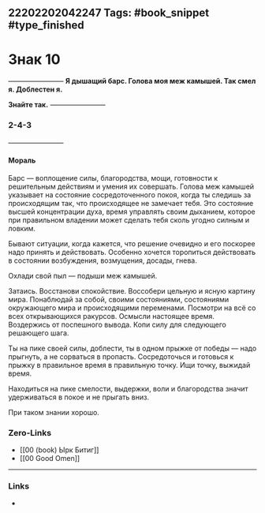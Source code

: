22202202042247
Tags: #book_snippet #type_finished
---
# Знак 10
————————
**Я дышащий барс.
Голова моя меж камышей.
Так смел я.
Доблестен я.**

**Знайте так.**
————————
 ### 2-4-3
————————

#### Мораль
Барс — воплощение силы, благородства, мощи, готовности к решительным действиям и умения их совершать. Голова меж камышей указывает на состояние сосредоточенного покоя, когда ты следишь за происходящим так, что происходящее не замечает тебя. Это состояние высшей концентрации духа, время управлять своим дыханием, которое при правильном владении может сделать тебя сколь угодно силным и ловким.

Бывают ситуации, когда кажется, что решение очевидно и его поскорее надо принять и действовать. Особенно хочется торопиться действовать в состоянии возбуждения, возмущения, досады, гнева. 

Охлади свой пыл — подыши меж камышей. 

Затаись. Восстанови спокойствие. Воссобери цельную и ясную картину мира. Понаблюдай за собой, своими состояниями, состояниями окружающего мира и происходящими переменами. Посмотри на всё со всех открывающихся ракурсов. Осмысли настоящее время. Воздержись от поспешного вывода. Копи силу для следующего решающего шага. 

Ты на пике своей силы, доблести, ты в одном прыжке от победы — надо прыгнуть, а не сорваться в пропасть. Сосредоточься и готовься к прыжку в правильное время в правильную точку. Ищи точку, выжидай время. 

Находиться на пике смелости, выдержки, воли и благородства значит удерживаться в покое и не прыгать вниз.

При таком знании хорошо.


### Zero-Links
- [[00 (book) Ырк Битиг]]
- [[00 Good Omen]]
---
### Links
- 

